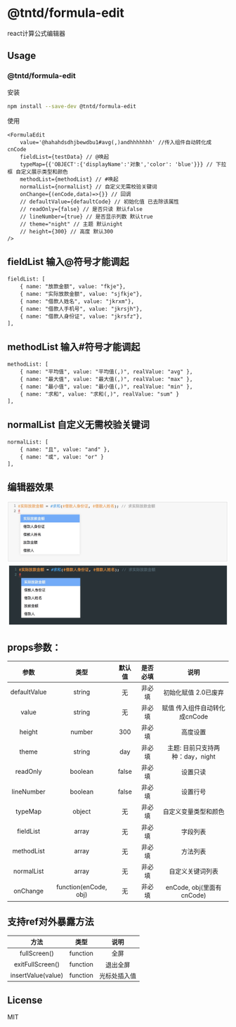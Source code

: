 # @tntd/formula-edit

react计算公式编辑器

## Usage

### @tntd/formula-edit

安装

```sh
npm install --save-dev @tntd/formula-edit
```
使用

```
<FormulaEdit
    value='@hahahdsdhjbewdbu1#avg(,)andhhhhhhh' //传入组件自动转化成cnCode
    fieldList={testData} // @唤起
    typeMap={{'OBJECT':{'displayName':'对象','color': 'blue'}}} // 下拉框 自定义展示类型和颜色
    methodList={methodList} // #唤起
    normalList={normalList} // 自定义无需校验关键词
    onChange={(enCode,data)=>{}} // 回调
    // defaultValue={defaultCode} // 初始化值 已去除该属性
    // readOnly={false} // 是否只读 默认false
    // lineNumber={true} // 是否显示列数 默认true
    // theme="night" // 主题 默认night
    // height={300} // 高度 默认300
/>
```

## fieldList 输入@符号才能调起
```
fieldList: [
    { name: "放款金额", value: "fkje"},
    { name: "实际放款金额", value: "sjfkje"},
    { name: "借款人姓名", value: "jkrxm"},
    { name: "借款人手机号", value: "jkrsjh"},
    { name: "借款人身份证", value: "jkrsfz"},
],
```
## methodList 输入#符号才能调起
```
methodList: [
    { name: "平均值", value: "平均值(,)", realValue: "avg" },
    { name: "最大值", value: "最大值(,)", realValue: "max" },
    { name: "最小值", value: "最小值(,)", realValue: "min" },
    { name: "求和", value: "求和(,)", realValue: "sum" }
],
```
## normalList 自定义无需校验关键词
```
normalList: [
    { name: "且", value: "and" },
    { name: "或", value: "or" }
],
```

## 编辑器效果
![Image text](https://github.com/bruceliu68/formulaEdit-react/blob/master/src/img/pic1.png)
![Image text](https://github.com/bruceliu68/formulaEdit-react/blob/master/src/img/pic2.png)

## props参数：
|    参数    | 类型    |  默认值   |  是否必填  | 说明         |
| :------:  | :-----: | :----:   | :------: | :----------: |
| defaultValue | string  |  无      |   非必填    | 初始化赋值  2.0已废弃   |
| value | string  |  无      |   非必填    | 赋值  传入组件自动转化成cnCode |
| height    | number  |  300     |   非必填  | 高度设置       |
| theme    | string  |  day     |   非必填  | 主题: 目前只支持两种：day，night |
| readOnly  | boolean |  false   |   非必填  | 设置只读       |
| lineNumber  | boolean |  false   |   非必填  | 设置行号       |
| typeMap | object   |  无      |   非必填  | 自定义变量类型和颜色       |
| fieldList | array   |  无      |   非必填  | 字段列表       |
| methodList | array   |  无      |   非必填  | 方法列表       |
| normalList | array   |  无      |   非必填  | 自定义关键词列表       |
| onChange  | function(enCode, obj)|  无      |   非必填    | enCode, obj(里面有cnCode)      |

## 支持ref对外暴露方法
|    方法    | 类型    | 说明         |
| :------:  | :-----: | :----------: |
| fullScreen() | function  | 全屏     |
| exitFullScreen() | function  | 退出全屏     |
| insertValue(value) | function  | 光标处插入值     |

## License
MIT